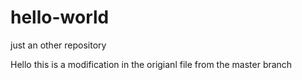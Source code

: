 # hello-world
just an other repository

Hello this is a modification in the origianl file from the master branch
